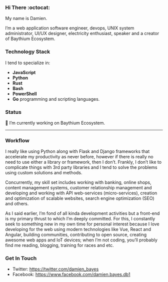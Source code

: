 ### Hi There :octocat:

My name is Damien.

I’m a web application software engineer, devops, UNIX system administrator, UI/UX designer, electricity enthusiast, speaker and a creator of Baythium Ecosystem.

### Technology Stack

I tend to specialize in:

- **JavaScript**
- **Python**
- **Rust**
- **Bash**
- **PowerShell**
- **Go** programming and scripting languages.

### Status

🔭 I’m currently working on Baythium Ecosystem.

---

### Workflow

I really like using Python along with Flask and Django frameworks that accelerate my productivity as never before, however if there is really no need to use either a library or framework, then I don’t. Frankly, I don’t like to complicate things with 3rd party libraries and I tend to solve the problems using custom solutions and methods.

Concurrently, my skill set includes working with banking, online shops, content management systems, customer relationship management and developing and working with API web-services (micro-services), creation and optimization of scalable websites, search engine optimization (SEO) and others.

As I said earlier, I’m fond of all kinda development activities but a front-end is my primary thrust to which I’m deeply committed. For this, I constantly seek to something new in my own time for personal interest because I love developing for the web using modern technologies like Vue, React and Angular, building communities, contributing 
to open source, creating awesome web apps and IoT devices; when I’m not coding, you’ll probably find me reading, blogging, training for races and etc.

### Get In Touch

- Twitter: https://twitter.com/damien_bayes
- Facebook: https://www.facebook.com/damien.bayes.db1

